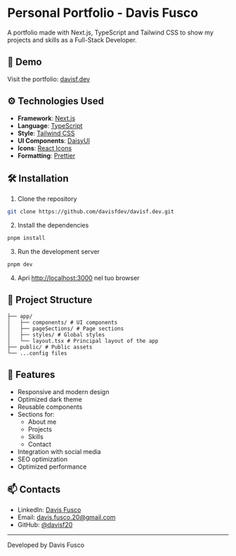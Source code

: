 # Personal Portfolio - Davis Fusco

A portfolio made with Next.js, TypeScript and Tailwind CSS to show my projects and skills as a Full-Stack Developer.

## 🚀 Demo

Visit the portfolio: [davisf.dev](https://davisf.dev)

## ⚙️ Technologies Used

- **Framework**: [Next.js](https://nextjs.org/)
- **Language**: [TypeScript](https://www.typescriptlang.org/)
- **Style**: [Tailwind CSS](https://tailwindcss.com/)
- **UI Components**: [DaisyUI](https://daisyui.com/)
- **Icons**: [React Icons](https://react-icons.github.io/react-icons/)
- **Formatting**: [Prettier](https://prettier.io/)

## 🛠️ Installation

1. Clone the repository

```bash
git clone https://github.com/davisfdev/davisf.dev.git
```

2. Install the dependencies

```bash
pnpm install
```

3. Run the development server

```bash
pnpm dev
```

4. Apri [http://localhost:3000](http://localhost:3000) nel tuo browser

## 📂 Project Structure

```
├── app/
│   ├── components/ # UI components
│   ├── pageSections/ # Page sections
│   ├── styles/ # Global styles
│   └── layout.tsx # Principal layout of the app
├── public/ # Public assets
└── ...config files
```

## 🎨 Features

- Responsive and modern design
- Optimized dark theme
- Reusable components
- Sections for:
  - About me
  - Projects
  - Skills
  - Contact
- Integration with social media
- SEO optimization
- Optimized performance

## 📫 Contacts

- LinkedIn: [Davis Fusco](https://www.linkedin.com/in/davis-fusco/)
- Email: davis.fusco.20@gmail.com
- GitHub: [@davisf20](https://github.com/davisf20)

---

Developed by Davis Fusco
